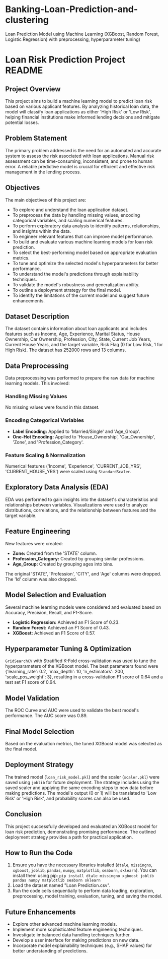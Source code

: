 # Banking-Loan-Prediction-and-clustering
Loan Prediction Model using Machine Learning (XGBoost, Random Forest, Logistic Regression) with preprocessing, hyperparameter tuning)

# Loan Risk Prediction Project README

## Project Overview
This project aims to build a machine learning model to predict loan risk based on various applicant features. By analyzing historical loan data, the model will classify loan applications as either 'High Risk' or 'Low Risk', helping financial institutions make informed lending decisions and mitigate potential losses.

## Problem Statement
The primary problem addressed is the need for an automated and accurate system to assess the risk associated with loan applications. Manual risk assessment can be time-consuming, inconsistent, and prone to human error. A reliable predictive model is crucial for efficient and effective risk management in the lending process.

## Objectives
The main objectives of this project are:
- To explore and understand the loan application dataset.
- To preprocess the data by handling missing values, encoding categorical variables, and scaling numerical features.
- To perform exploratory data analysis to identify patterns, relationships, and insights within the data.
- To engineer relevant features that can improve model performance.
- To build and evaluate various machine learning models for loan risk prediction.
- To select the best-performing model based on appropriate evaluation metrics.
- To tune and optimize the selected model's hyperparameters for better performance.
- To understand the model's predictions through explainability techniques.
- To validate the model's robustness and generalization ability.
- To outline a deployment strategy for the final model.
- To identify the limitations of the current model and suggest future enhancements.

## Dataset Description
The dataset contains information about loan applicants and includes features such as Income, Age, Experience, Marital Status, House Ownership, Car Ownership, Profession, City, State, Current Job Years, Current House Years, and the target variable, Risk Flag (0 for Low Risk, 1 for High Risk). The dataset has 252000 rows and 13 columns.

## Data Preprocessing
Data preprocessing was performed to prepare the raw data for machine learning models. This involved:

### Handling Missing Values
No missing values were found in this dataset.

### Encoding Categorical Variables
- **Label Encoding:** Applied to 'Married/Single' and 'Age_Group'.
- **One-Hot Encoding:** Applied to 'House_Ownership', 'Car_Ownership', 'Zone', and 'Profession_Category'.

### Feature Scaling & Normalization
Numerical features ('Income', 'Experience', 'CURRENT_JOB_YRS', 'CURRENT_HOUSE_YRS') were scaled using `StandardScaler`.

## Exploratory Data Analysis (EDA)
EDA was performed to gain insights into the dataset's characteristics and relationships between variables. Visualizations were used to analyze distributions, correlations, and the relationship between features and the target variable.

## Feature Engineering
New features were created:
- **Zone:** Created from the 'STATE' column.
- **Profession_Category:** Created by grouping similar professions.
- **Age_Group:** Created by grouping ages into bins.

The original 'STATE', 'Profession', 'CITY', and 'Age' columns were dropped. The 'Id' column was also dropped.

## Model Selection and Evaluation
Several machine learning models were considered and evaluated based on Accuracy, Precision, Recall, and F1-Score.

- **Logistic Regression:** Achieved an F1 Score of 0.23.
- **Random Forest:** Achieved an F1 Score of 0.43.
- **XGBoost:** Achieved an F1 Score of 0.57.

## Hyperparameter Tuning & Optimization
`GridSearchCV` with Stratified K-Fold cross-validation was used to tune the hyperparameters of the XGBoost model. The best parameters found were {'learning_rate': 0.2, 'max_depth': 10, 'n_estimators': 200, 'scale_pos_weight': 3}, resulting in a cross-validation F1 score of 0.64 and a test set F1 score of 0.64.

## Model Validation
The ROC Curve and AUC were used to validate the best model's performance. The AUC score was 0.89.

## Final Model Selection
Based on the evaluation metrics, the tuned XGBoost model was selected as the final model.

## Deployment Strategy
The trained model (`loan_risk_model.pkl`) and the scaler (`scaler.pkl`) were saved using `joblib` for future deployment. The strategy includes using the saved scaler and applying the same encoding steps to new data before making predictions. The model's output (0 or 1) will be translated to 'Low Risk' or 'High Risk', and probability scores can also be used.

## Conclusion
This project successfully developed and evaluated an XGBoost model for loan risk prediction, demonstrating promising performance. The outlined deployment strategy provides a path for practical application.

## How to Run the Code
1. Ensure you have the necessary libraries installed (`dtale`, `missingno`, `xgboost`, `joblib`, `pandas`, `numpy`, `matplotlib`, `seaborn`, `sklearn`). You can install them using pip: `pip install dtale missingno xgboost joblib pandas numpy matplotlib seaborn sklearn`
2. Load the dataset named "Loan Prediction.csv".
3. Run the code cells sequentially to perform data loading, exploration, preprocessing, model training, evaluation, tuning, and saving the model.

## Future Enhancements
- Explore other advanced machine learning models.
- Implement more sophisticated feature engineering techniques.
- Investigate imbalanced data handling techniques further.
- Develop a user interface for making predictions on new data.
- Incorporate model explainability techniques (e.g., SHAP values) for better understanding of predictions.
